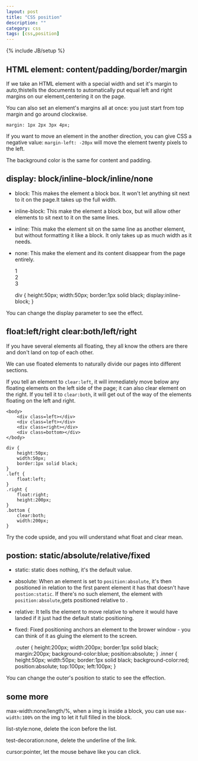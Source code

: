 ```yaml
---
layout: post
title: "CSS position"
description: ""
category: css 
tags: [css,position]
---
```

{% include JB/setup %}

## HTML element: content/padding/border/margin

If we take an HTML element with a special width and set it's margin to auto,thistells the documents to automatically put equal left and right margins on our element,centering it on the page.

You can also set an element's margins all at once: you just start from top margin and go around clockwise.

    margin: 1px 2px 3px 4px;

If you want to move an element in the another direction, you can give CSS a negative value: `margin-left: -20px` will move the element twenty pixels to the left.

The background color is the same for content and padding.

## display: block/inline-block/inline/none

- block: This makes the element a block box. It won't let anything sit next to it on the page.It takes up the full width.
- inline-block: This make the element a block box, but will allow other elements to sit next to it on the same lines.
- inline: This make the element sit on the same line as another element, but without formatting it like a block. It only takes up as much width as it needs.
- none: This make the element and its content disappear from the page entirely.

    <body>
	    <div>1</div>
		<div>2</div>
		<div>3</div>
	</body>

	div {
        height:50px;
		width:50px;
		border:1px solid black;
		display:inline-block;
	}

You can change the display parameter to see the effect.

## float:left/right clear:both/left/right

If you have several elements all floating, they all know the others are there and don't land on top of each other.

We can use floated elements to naturally divide our pages into different sections.

If you tell an element to `clear:left`, it will immediately move below any floating elements on the left side of the page; it can also clear element on the right. If you tell it to `clear:both`, it will get out of the way of the elements floating on the left and right.

    <body>
	    <div class=left></div>
		<div class=left></div>
		<div class=right></div>
		<div class=bottom></div>
	</body>

	div {
        height:50px;
		width:50px;
		border:1px solid black;
	}
	.left {
		float:left;
	}
    .right {
        float:right;
		height:200px;
	}
    .bottom {
        clear:both;
		width:200px;
	}

Try the code upside, and you will understand what float and clear mean.

## postion: static/absolute/relative/fixed

- static: static does nothing, it's the default value.
- absolute: When an element is set to `position:absolute`, it's then positioned in relation to the first parent element it has that doesn't have `postion:static`. If there's no such element, the element with `position:absolute`,gets positioned relative to <html>.
- relative: It tells the element to move relative to where it would have landed if it just had the default static positioning.
- fixed: Fixed positioning anchors an element to the brower window - you can think of it as gluing the element to the screen.

    <body>
	    <div class="outer"><div class="inner"></div></div>
	</body>

	.outer {
        height:200px;
		width:200px;
	    border:1px solid black;
		margin:200px;
		background-color:blue;
        position:absolute;
	}
    .inner {
        height:50px;
		width:50px;
		border:1px solid black;
		background-color:red;
        position:absolute;
		top:100px;
		left:100px;
	}

You can change the outer's position to static to see the effection.

## some more

max-width:none/length/%, when a img is inside a block, you can use `max-width:100%` on the img to let it full filled in the block.

list-style:none, delete the icon before the list.

test-decoration:none, delete the underline of the link.

cursor:pointer, let the mouse behave like you can click.
